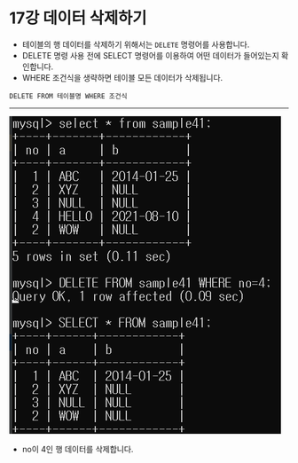 # 17강 데이터 삭제하기

- 테이블의 행 데이터를 삭제하기 위해서는 `DELETE` 명령어를 사용합니다.
- DELETE 명령 사용 전에 SELECT 명령어를 이용하여 어떤 데이터가 들어있는지 확인합니다.
- WHERE 조건식을 생략하면 테이블 모든 데이터가 삭제됩니다.

```mysql
DELETE FROM 테이블명 WHERE 조건식
```

---
![](./image/delete.png)

- no이 4인 행 데이터를 삭제합니다.

